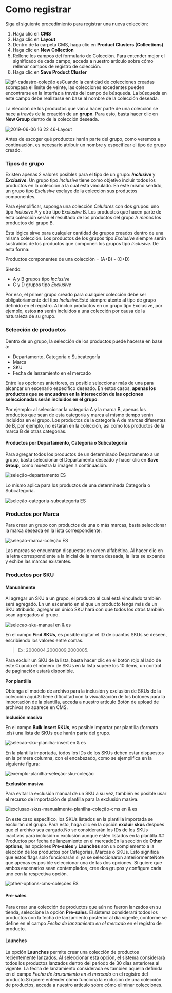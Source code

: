 # Como registrar

Siga el siguiente procedimiento para registrar una nueva colección:

1. Haga clic en **CMS**
2. Haga clic en **Layout**
3. Dentro de la carpeta CMS, haga clic en **Product Clusters \(Collections\)**
4. Haga clic en **New Collection**
5. Rellene los campos del formulario de Colección. Para entender mejor el significado de cada campo, acceda a nuestro artículo sobre cómo rellenar campos de registro de colección.
6. Haga clic en **Save Product Cluster**

![gif-cadastro-cole&#xE7;&#xE3;o es](https://images.ctfassets.net/alneenqid6w5/TppDUPdNugcOUHZ0wY9c1/7ff5cebc2b94d6afd171c9d6cc0e7072/gif-cadastro-cole____o_es.gif)Cuando la cantidad de colecciones creadas sobrepasa el límite de veinte, las colecciones excedentes pueden encontrarse en la interfaz a través del campo de búsqueda. La búsqueda en este campo debe realizarse en base al nombre de la colección deseada.

La elección de los productos que van a hacer parte de una colección se hace a través de la creación de un **grupo**. Para esto, basta hacer clic en **New Group** dentro de la colección deseada.

![2019-06-06 16 22 46-Layout](https://images.ctfassets.net/alneenqid6w5/1HELFm1eBsSZVpq6EEQQJ4/29c77be34d91e4eac14b7bf3d4597fa4/2019-06-06_16_22_46-Layout.png)

Antes de escoger qué productos harán parte del grupo, como veremos a continuación, es necesario atribuir un nombre y especificar el tipo de grupo creado.

### Tipos de grupo <a id="tipos-de-grupo"></a>

Existen apenas 2 valores posibles para el tipo de un grupo: _**Inclusive**_ y _**Exclusive**_. Un grupo tipo _Inclusive_ tiene como objetivo incluir todos los productos en la colección a la cual está vinculado. En este mismo sentido, un grupo tipo _Exclusive_ excluye de la colección sus productos componentes.

Para ejemplificar, suponga una colección _Celulares_ con dos grupos: uno tipo _Inclusive_ A y otro tipo _Exclusive_ B. Los productos que hacen parte de esta colección serán el resultado de los productos del grupo A _menos_ los productos del grupo B.

Esta lógica sirve para cualquier cantidad de grupos creados dentro de una misma colección. Los productos de los grupos tipo _Exclusive_ siempre serán sustraídos de los productos que componen los grupos tipo _Inclusive_. De esta forma:

Productos componentes de una colección = \(A+B\) - \(C+D\)

Siendo:

* A y B grupos tipo _Inclusive_
* C y D grupos tipo _Exclusive_

Por eso, el primer grupo creado para cualquier colección debe ser obligatoriamente del tipo _Inclusive_.Esté siempre atento al tipo de grupo definido en el registro. Al incluir productos en un grupo tipo Exclusive, por ejemplo, estos **no** serán incluidos a una colección por causa de la naturaleza de su grupo.

### Selección de productos <a id="seleccion-de-productos"></a>

Dentro de un grupo, la selección de los productos puede hacerse en base a:

* Departamento, Categoría o Subcategoría
* Marca
* SKU
* Fecha de lanzamiento en el mercado

Entre las opciones anteriores, es posible seleccionar más de una para alcanzar un escenario especifico deseado. En estos casos, **apenas los productos que se encuadren en la intersección de las opciones seleccionadas serán incluidos en el grupo**.

Por ejemplo: al seleccionar la categoría A y la marca B, apenas los productos que sean de esta categoría y marca al mismo tiempo serán incluidos en el grupo. Los productos de la categoría A de marcas diferentes de B, por ejemplo, no estarán en la colección, así como los productos de la marca B de otras categorías.

#### Productos por Departamento, Categoría o Subcategoría <a id="productos-por-departamento-categoria-o-subcategoria"></a>

Para agregar todos los productos de un determinado Departamento a un grupo, basta seleccionar el Departamento deseado y hacer clic en **Save Group**, como muestra la imagen a continuación.

![sele&#xE7;&#xE3;o-departamento ES](https://images.ctfassets.net/alneenqid6w5/dpKPktmtrMoOqVwdkTgGe/6c5ecc0f0446688acbe62f725811830b/sele____o-departamento_ES.png)

Lo mismo aplica para los productos de una determinada Categoría o Subcategoría.

![sele&#xE7;&#xE3;o-categoria-subcategoria ES](https://images.ctfassets.net/alneenqid6w5/669cvCxhxCDtUObugHirqT/41a3b8cccc9e832a74452ce97256f8d5/sele____o-categoria-subcategoria_ES.png)

### Productos por Marca <a id="productos-por-marca"></a>

Para crear un grupo con productos de una o más marcas, basta seleccionar la marca deseada en la lista correspondiente.

![sele&#xE7;&#xE3;o-marca-cole&#xE7;&#xE3;o ES](https://images.ctfassets.net/alneenqid6w5/7iBwt7BrU46rtjQagSZCtg/9b061b4b72ae669caa7b510e7db8f29f/sele____o-marca-cole____o_ES.png)

Las marcas se encuentran dispuestas en orden alfabética. Al hacer clic en la letra correspondiente a la inicial de la marca deseada, la lista se expande y exhibe las marcas existentes.

### Productos por SKU <a id="productos-por-sku"></a>

#### Manualmente <a id="manualmente"></a>

Al agregar un SKU a un grupo, el producto al cual está vinculado también será agregado. En un escenario en el que un producto tenga más de un SKU atribuido, agregar un único SKU hará con que todos los otros también sean agregados al grupo.

![selecao-sku-manual en &amp; es](https://images.ctfassets.net/alneenqid6w5/1GZTDTmU26MOuQ5u3dpOe7/04f1623d9c52bd939e4fabb455fab8ff/selecao-sku-manual_en.png)

En el campo **Find SKUs**, es posible digitar el ID de cuantos SKUs se deseen, escribiendo los valores entre comas.

> Ex: 2000004,2000009,2000005.

Para excluir un SKU de la lista, basta hacer clic en el botón rojo al lado de este.Cuando el número de SKUs en la lista supere los 10 ítems, un control de paginación estará disponible.

**Por plantilla**

Obtenga el modelo de archivo para la inclusión y exclusión de SKUs de la colección aquí.Si tiene dificultad con la visualización de los botones para la importación de la plantilla, acceda a nuestro artículo Botón de upload de archivos no aparece en CMS.

**Inclusión masiva**

En el campo **Bulk Insert SKUs**, es posible importar por plantilla \(formato .xls\) una lista de SKUs que harán parte del grupo.

![selecao-sku-planilha-insert en &amp; es](https://images.ctfassets.net/alneenqid6w5/9SITcqeeZNYTlAz5wi6IA/6765c51947698f35bf4ad198a51bcdc0/selecao-sku-planilha-insert_en.png)

En la plantilla importada, todos los IDs de los SKUs deben estar dispuestos en la primera columna, con el encabezado, como se ejemplifica en la siguiente figura:

![exemplo-planilha-sele&#xE7;&#xE3;o-sku-cole&#xE7;&#xE3;o](https://images.ctfassets.net/alneenqid6w5/5E2rtjyWArzeGjr27smF4o/bd66f1ea64d4e0d104471fac71bd98ab/exemplo-planilha-sele____o-sku-cole____o.png)

**Exclusión masiva**

Para evitar la exclusión manual de un SKU a su vez, también es posible usar el recurso de importación de plantilla para la exclusión masiva.

![exclusao-skus-manualmente-planilha-cole&#xE7;&#xE3;o-cms en &amp; es](https://images.ctfassets.net/alneenqid6w5/moziGpjShzDpFw63tyDOa/ebfb61d2a2d2e09d494690ad0dc0ab62/exclusao-skus-manualmente-planilha-cole____o-cms_EN.png)

En este caso específico, los SKUs listados en la plantilla importada se excluirán del grupo. Para esto, haga clic en la opción **excluir skus** después que el archivo sea cargado.No se considerarán los IDs de los SKUs inactivos para inclusión o exclusión aunque estén listados en la plantilla.\#\# Productos por fecha de lanzamiento en el mercadoEn la sección de **Other options**, las opciones **Pre-sales** y **Launches** son un complemento a la elección de los productos por Categorías, Marcas o SKUs. Esto significa que estos flags solo funcionarán si ya se seleccionaron anteriormenteNote que apenas es posible seleccionar una de las dos opciones. Si quiere que ambos escenarios sean contemplados, cree dos grupos y configure cada uno con la respectiva opción.

![other-options-cms-cole&#xE7;&#xF5;es ES](https://images.ctfassets.net/alneenqid6w5/4MijWxcZbcIjsVvHl3AcCB/14a9f700d992c28b2afb959829609bd1/other-options-cms-cole____es_ES.png)

#### Pre-sales <a id="pre-sales"></a>

Para crear una colección de productos que aún no fueron lanzados en su tienda, seleccione la opción **Pre-sales**. El sistema considerará todos los productos con la fecha de lanzamiento posterior al día vigente, conforme se define en el campo _Fecha de lanzamiento en el mercado_ en el registro de producto.

#### Launches <a id="launches"></a>

La opción **Launches** permite crear una colección de productos recientemente lanzados. Al seleccionar esta opción, el sistema considerará todos los productos lanzados dentro del periodo de 30 días anteriores al vigente. La fecha de lanzamiento considerada es también aquella definida en el campo _Fecha de lanzamiento en el mercado_ en el registro del producto.Si quiere entender cómo funciona la exclusión de una colección de productos, acceda a nuestro artículo sobre cómo eliminar colecciones.


